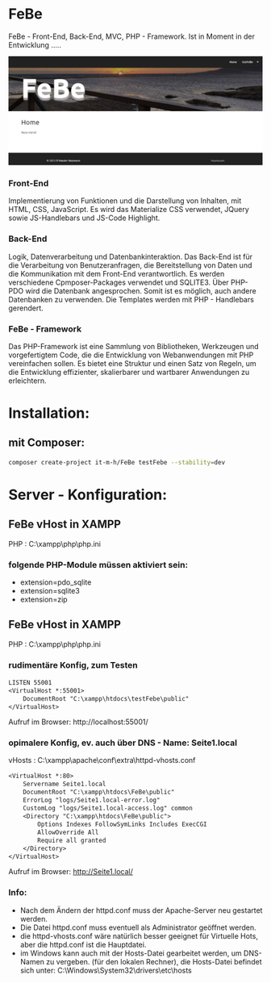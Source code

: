 # FeBe
FeBe - Front-End, Back-End, MVC, PHP - Framework.
Ist in Moment in der Entwicklung .....

![FeBe - Framework](/public/img/febe/001.jpg "FeBe - Framework")


### Front-End
Implementierung von Funktionen und die Darstellung von Inhalten, mit HTML, CSS, JavaScript. Es wird das Materialize CSS verwendet, JQuery sowie JS-Handlebars und JS-Code Highlight.

### Back-End
Logik, Datenverarbeitung und Datenbankinteraktion. Das Back-End ist für die Verarbeitung von Benutzeranfragen, die Bereitstellung von Daten und die Kommunikation mit dem Front-End verantwortlich. Es werden verschiedene Cpmposer-Packages verwendet und SQLITE3. 
Über PHP-PDO wird die Datenbank angesprochen. Somit ist es möglich, auch andere Datenbanken zu verwenden. Die Templates werden mit PHP - Handlebars gerendert.

### FeBe - Framework
Das PHP-Framework ist eine Sammlung von Bibliotheken, Werkzeugen und vorgefertigtem Code, die die Entwicklung von Webanwendungen mit PHP vereinfachen sollen. Es bietet eine Struktur und einen Satz von Regeln, um die Entwicklung effizienter, skalierbarer und wartbarer Anwendungen zu erleichtern. 

# Installation:

## mit Composer:
```bash
composer create-project it-m-h/FeBe testFebe --stability=dev
```

# Server - Konfiguration:

## FeBe vHost in XAMPP
PHP : C:\xampp\php\php.ini

### folgende PHP-Module müssen aktiviert sein:
- extension=pdo_sqlite
- extension=sqlite3
- extension=zip

## FeBe vHost in XAMPP
PHP : C:\xampp\php\php.ini

### rudimentäre Konfig, zum Testen
```
LISTEN 55001
<VirtualHost *:55001>
    DocumentRoot "C:\xampp\htdocs\testFebe\public"
</VirtualHost>
```
Aufruf im Browser: http://localhost:55001/

### opimalere Konfig, ev. auch über DNS - Name:  Seite1.local
vHosts : C:\xampp\apache\conf\extra\httpd-vhosts.conf
```
<VirtualHost *:80>
    Servername Seite1.local
    DocumentRoot "C:\xampp\htdocs\FeBe\public"
    ErrorLog "logs/Seite1.local-error.log"
    CustomLog "logs/Seite1.local-access.log" common
    <Directory "C:\xampp\htdocs\FeBe\public">
        Options Indexes FollowSymLinks Includes ExecCGI
        AllowOverride All
        Require all granted
    </Directory>
</VirtualHost>
```

Aufruf im Browser: http://Seite1.local/

### Info: 
- Nach dem Ändern der httpd.conf muss der Apache-Server neu gestartet werden.
- Die Datei httpd.conf muss eventuell als Administrator geöffnet werden.
- die httpd-vhosts.conf wäre natürlich besser geeignet für Virtuelle Hots, aber die httpd.conf ist die Hauptdatei.
- im Windows kann auch mit der Hosts-Datei gearbeitet werden, um DNS-Namen zu vergeben. (für den lokalen Rechner), die Hosts-Datei befindet sich unter: C:\Windows\System32\drivers\etc\hosts